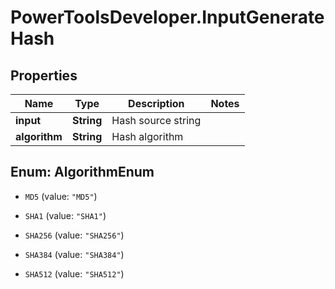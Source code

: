 # PowerToolsDeveloper.InputGenerateHash

## Properties

Name | Type | Description | Notes
------------ | ------------- | ------------- | -------------
**input** | **String** | Hash source string | 
**algorithm** | **String** | Hash algorithm | 



## Enum: AlgorithmEnum


* `MD5` (value: `"MD5"`)

* `SHA1` (value: `"SHA1"`)

* `SHA256` (value: `"SHA256"`)

* `SHA384` (value: `"SHA384"`)

* `SHA512` (value: `"SHA512"`)




